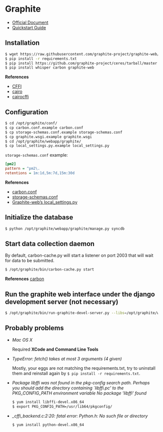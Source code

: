 # Graphite
- [Official Document](http://graphite.readthedocs.org/en/latest/)
- [Quickstart Guide](http://graphite.wikidot.com/quickstart-guide)

## Installation

```bash
$ wget https://raw.githubusercontent.com/graphite-project/graphite-web/master/requirements.txt
$ pip install -r requirements.txt 
$ pip install https://github.com/graphite-project/ceres/tarball/master
$ pip install whisper carbon graphite-web
```

**References**
- [CFFI](http://cffi.readthedocs.org/en/latest/installation.html#platform-specific-instructions)
- [cairo](http://cairographics.org/download/)
- [cairocffi](https://pypi.python.org/pypi/cairocffi)

## Configuration

```bash
$ cd /opt/graphite/conf/
$ cp carbon.conf.example carbon.conf
$ cp storage-schemas.conf.example storage-schemas.conf
$ cp graphite.wsgi.example graphite.wsgi
$ cd /opt/graphite/webapp/graphite/
$ cp local_settings.py.example local_settings.py
```

`storage-schemas.conf` example:
```ini
[pm2]
pattern = ^pm2\.
retentions = 1m:1d,5m:7d,15m:30d
```

**References**
- [carbon.conf](http://graphite.readthedocs.org/en/latest/config-carbon.html#carbon-conf)
- [storage-schemas.conf](http://graphite.readthedocs.org/en/latest/config-carbon.html#storage-schemas-conf)
- [Graphite-web’s local_settings.py](http://graphite.readthedocs.org/en/latest/config-local-settings.html)

## Initialize the database

```bash
$ python /opt/graphite/webapp/graphite/manage.py syncdb
```

## Start data collection daemon
By default, carbon-cache.py will start a listener on port 2003 that will wait for data to be submitted.

```bash
$ /opt/graphite/bin/carbon-cache.py start
```

**References**
[carbon](http://graphite.readthedocs.org/en/latest/admin-carbon.html)

## Run the graphite web interface under the django development server (not necessary)

```bash
$ /opt/graphite/bin/run-graphite-devel-server.py --libs=/opt/graphite/webapp/ /opt/graphite/
```

## Probably problems

- *Mac OS X*

  Required **XCode and Command Line Tools**

- *TypeError: fetch() takes at most 3 arguments (4 given)*

  Mostly, your eggs are not matching the requirements.txt, try to uninstall them and reinstall again by `$ pip install -r requirements.txt`.

- *Package libffi was not found in the pkg-config search path. Perhaps you should add the directory containing `libffi.pc' to the PKG_CONFIG_PATH environment variable No package 'libffi' found*

  ```bash
  $ yum install libffi-devel.x86_64
  $ export PKG_CONFIG_PATH=/usr/lib64/pkgconfig/
  ```

- *_cffi_backend.c:2:20: fatal error: Python.h: No such file or directory*

  ```bash
  $ yum install python-devel.x86_64
  ```
